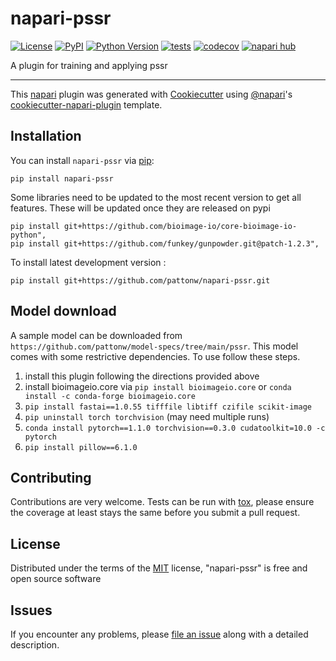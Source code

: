 # napari-pssr

[![License](https://img.shields.io/pypi/l/napari-pssr.svg?color=green)](https://github.com/pattonw/napari-pssr/raw/main/LICENSE)
[![PyPI](https://img.shields.io/pypi/v/napari-pssr.svg?color=green)](https://pypi.org/project/napari-pssr)
[![Python Version](https://img.shields.io/pypi/pyversions/napari-pssr.svg?color=green)](https://python.org)
[![tests](https://github.com/pattonw/napari-pssr/workflows/tests/badge.svg)](https://github.com/pattonw/napari-pssr/actions)
[![codecov](https://codecov.io/gh/pattonw/napari-pssr/branch/main/graph/badge.svg)](https://codecov.io/gh/pattonw/napari-pssr)
[![napari hub](https://img.shields.io/endpoint?url=https://api.napari-hub.org/shields/napari-pssr)](https://napari-hub.org/plugins/napari-pssr)

A plugin for training and applying pssr

----------------------------------

This [napari] plugin was generated with [Cookiecutter] using [@napari]'s [cookiecutter-napari-plugin] template.

<!--
Don't miss the full getting started guide to set up your new package:
https://github.com/napari/cookiecutter-napari-plugin#getting-started

and review the napari docs for plugin developers:
https://napari.org/plugins/stable/index.html
-->

## Installation

You can install `napari-pssr` via [pip]:

    pip install napari-pssr

Some libraries need to be updated to the most recent version to get all features.
These will be updated once they are released on pypi
    
    pip install git+https://github.com/bioimage-io/core-bioimage-io-python",
    pip install git+https://github.com/funkey/gunpowder.git@patch-1.2.3",


To install latest development version :

    pip install git+https://github.com/pattonw/napari-pssr.git

## Model download

A sample model can be downloaded from `https://github.com/pattonw/model-specs/tree/main/pssr`. This model comes with some restrictive dependencies. To use follow these steps.
1) install this plugin following the directions provided above
2) install bioimageio.core via `pip install bioimageio.core` or `conda install -c conda-forge bioimageio.core`
3) `pip install fastai==1.0.55 tifffile libtiff czifile scikit-image`
4) `pip uninstall torch torchvision` (may need multiple runs)
5) `conda install pytorch==1.1.0 torchvision==0.3.0 cudatoolkit=10.0 -c pytorch`
6) `pip install pillow==6.1.0`

## Contributing

Contributions are very welcome. Tests can be run with [tox], please ensure
the coverage at least stays the same before you submit a pull request.

## License

Distributed under the terms of the [MIT] license,
"napari-pssr" is free and open source software

## Issues

If you encounter any problems, please [file an issue] along with a detailed description.

[napari]: https://github.com/napari/napari
[Cookiecutter]: https://github.com/audreyr/cookiecutter
[@napari]: https://github.com/napari
[MIT]: http://opensource.org/licenses/MIT
[BSD-3]: http://opensource.org/licenses/BSD-3-Clause
[GNU GPL v3.0]: http://www.gnu.org/licenses/gpl-3.0.txt
[GNU LGPL v3.0]: http://www.gnu.org/licenses/lgpl-3.0.txt
[Apache Software License 2.0]: http://www.apache.org/licenses/LICENSE-2.0
[Mozilla Public License 2.0]: https://www.mozilla.org/media/MPL/2.0/index.txt
[cookiecutter-napari-plugin]: https://github.com/napari/cookiecutter-napari-plugin

[file an issue]: https://github.com/pattonw/napari-pssr/issues

[napari]: https://github.com/napari/napari
[tox]: https://tox.readthedocs.io/en/latest/
[pip]: https://pypi.org/project/pip/
[PyPI]: https://pypi.org/
